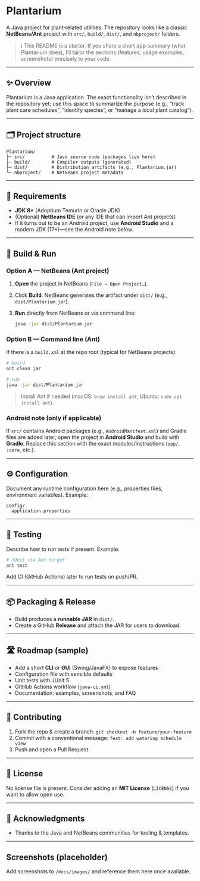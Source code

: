 # Plantarium

A Java project for plant‑related utilities. The repository looks like a classic **NetBeans/Ant** project with `src/`, `build/`, `dist/`, and `nbproject/` folders.

> ℹ️ This README is a starter. If you share a short app summary (what Plantarium does), I’ll tailor the sections (features, usage examples, screenshots) precisely to your code.

---

## ✨ Overview

Plantarium is a Java application. The exact functionality isn’t described in the repository yet; use this space to summarize the purpose (e.g., “track plant care schedules”, “identify species”, or “manage a local plant catalog”).

---

## 🗂️ Project structure

```
Plantarium/
├─ src/          # Java source code (packages live here)
├─ build/        # Compiler outputs (generated)
├─ dist/         # Distribution artifacts (e.g., Plantarium.jar)
└─ nbproject/    # NetBeans project metadata
```

---

## 🧰 Requirements

* **JDK 8+** (Adoptium Temurin or Oracle JDK)
* (Optional) **NetBeans IDE** (or any IDE that can import Ant projects)
* If it turns out to be an Android project, use **Android Studio** and a modern JDK (17+)—see the Android note below.

---

## 🚀 Build & Run

### Option A — NetBeans (Ant project)

1. **Open** the project in NetBeans (`File → Open Project…`).
2. Click **Build**. NetBeans generates the artifact under `dist/` (e.g., `dist/Plantarium.jar`).
3. **Run** directly from NetBeans or via command line:

   ```bash
   java -jar dist/Plantarium.jar
   ```

### Option B — Command line (Ant)

If there is a `build.xml` at the repo root (typical for NetBeans projects):

```bash
# build
ant clean jar

# run
java -jar dist/Plantarium.jar
```

> Install Ant if needed (macOS: `brew install ant`, Ubuntu: `sudo apt install ant`).

### Android note (only if applicable)

If `src/` contains Android packages (e.g., `AndroidManifest.xml`) and Gradle files are added later, open the project in **Android Studio** and build with **Gradle**. Replace this section with the exact modules/instructions (`app/`, `:core`, etc.).

---

## ⚙️ Configuration

Document any runtime configuration here (e.g., properties files, environment variables). Example:

```
config/
  application.properties
```

---

## 🧪 Testing

Describe how to run tests if present. Example:

```bash
# JUnit via Ant target
ant test
```

Add CI (GitHub Actions) later to run tests on push/PR.

---

## 📦 Packaging & Release

* Build produces a **runnable JAR** in `dist/`.
* Create a GitHub **Release** and attach the JAR for users to download.

---

## 🛣️ Roadmap (sample)

* Add a short **CLI** or **GUI** (Swing/JavaFX) to expose features
* Configuration file with sensible defaults
* Unit tests with JUnit 5
* GitHub Actions workflow (`java‑ci.yml`)
* Documentation: examples, screenshots, and FAQ

---

## 🤝 Contributing

1. Fork the repo & create a branch: `git checkout -b feature/your-feature`
2. Commit with a conventional message: `feat: add watering schedule view`
3. Push and open a Pull Request.

---

## 📜 License

No license file is present. Consider adding an **MIT License** (`LICENSE`) if you want to allow open use.

---

## 🙏 Acknowledgments

* Thanks to the Java and NetBeans communities for tooling & templates.

---

## Screenshots (placeholder)

Add screenshots to `/docs/images/` and reference them here once available.

